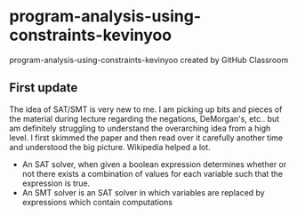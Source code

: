 # program-analysis-using-constraints-kevinyoo
program-analysis-using-constraints-kevinyoo created by GitHub Classroom

## First update
The idea of SAT/SMT is very new to me. I am picking up bits and pieces of the material during lecture regarding the negations, DeMorgan's, etc.. but am definitely struggling to understand the overarching idea from a high level. I first skimmed the paper and then read over it carefully another time and understood the big picture. Wikipedia helped a lot.

* An SAT solver, when given a boolean expression determines whether or not there exists a combination of values for each variable such that the expression is true.
* An SMT solver is an SAT solver in which variables are replaced by expressions which contain computations
